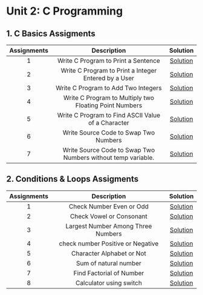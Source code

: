 # Unit 2: C Programming

## 1. C Basics Assigments 

| Assignments |                                                Description                                              				  |                Solution      |                                                                                                                                                                               									  
|:---:|:---------------------------------------------------------------------------------------------------------------------:|:-----------------------------------------------------------------------------------------------------------------------------------------------------------------------------------------------------------------------------------------------------------------------:|
| 1 |  Write C Program to Print a Sentence                          |               [Solution](https://github.com/Abdelrhman97Shaban/Mastering_Embedded_System/blob/main/First_Term/Unit_2_C_Programming/1_C_Basics_Assignments/EX1_C_Program_To_Print_Sentence.c)       | 
| 2 |  Write C Program to Print a Integer Entered by a User	        |               [Solution](https://github.com/Abdelrhman97Shaban/Mastering_Embedded_System/blob/main/First_Term/Unit_2_C_Programming/1_C_Basics_Assignments/EX2_C_Program_To_Print_a_Integer_Entered_by_a_User.c)       | 
| 3 |  Write C Program to Add Two Integers                          |                [Solution](https://github.com/Abdelrhman97Shaban/Mastering_Embedded_System/blob/main/First_Term/Unit_2_C_Programming/1_C_Basics_Assignments/EX3_C_Program_to_Add_Two_Integers.c)      | 
| 4 |  Write C Program to Multiply two Floating Point Numbers       |                [Solution](https://github.com/Abdelrhman97Shaban/Mastering_Embedded_System/blob/main/First_Term/Unit_2_C_Programming/1_C_Basics_Assignments/EX4_C_Program_to_Multiply_Two_Floating_Point_Numbers.c)      | 
| 5 |  Write C Program to Find ASCII Value of a Character           |                [Solution](https://github.com/Abdelrhman97Shaban/Mastering_Embedded_System/blob/main/First_Term/Unit_2_C_Programming/1_C_Basics_Assignments/EX5_C_Program_to_Find_ASCII_Value_of_a_Character.c)      | 
| 6 |  Write Source Code to Swap Two Numbers              	        |                [Solution](https://github.com/Abdelrhman97Shaban/Mastering_Embedded_System/blob/main/First_Term/Unit_2_C_Programming/1_C_Basics_Assignments/EX6_C_Program_to_Swap_Two_Numbers.c)      | 
| 7 |  Write Source Code to Swap Two Numbers without temp variable. |                [Solution](https://github.com/Abdelrhman97Shaban/Mastering_Embedded_System/blob/main/First_Term/Unit_2_C_Programming/1_C_Basics_Assignments/EX7_C_Program_To_Swap_Two_Numbers_Without_Temp_Variable.c)      | 


## 2. Conditions & Loops Assigments

| Assignments |                                                Description                                              				  |                Solution      |                                                                                                                                                                               									  
|:---:|:---------------------------------------------------------------------------------------------------------------------:|:-----------------------------------------------------------------------------------------------------------------------------------------------------------------------------------------------------------------------------------------------------------------------:|
| 1 |  Check Number Even or Odd              |               [Solution](https://github.com/Abdelrhman97Shaban/Mastering_Embedded_System/blob/main/First_Term/Unit_2_C_Programming/2_Conditions_Loops_Assignments/EX_1.c)      | 
| 2 |  Check Vowel or Consonant 	         |               [Solution](https://github.com/Abdelrhman97Shaban/Mastering_Embedded_System/blob/main/First_Term/Unit_2_C_Programming/2_Conditions_Loops_Assignments/EX_2.c)      | 
| 3 |  Largest Number Among Three Numbers    |               [Solution](https://github.com/Abdelrhman97Shaban/Mastering_Embedded_System/blob/main/First_Term/Unit_2_C_Programming/2_Conditions_Loops_Assignments/EX_3.c)      | 
| 4 |  check number Positive or Negative     |               [Solution](https://github.com/Abdelrhman97Shaban/Mastering_Embedded_System/blob/main/First_Term/Unit_2_C_Programming/2_Conditions_Loops_Assignments/EX_4.c)      | 
| 5 |  Character Alphabet or Not             |               [Solution](https://github.com/Abdelrhman97Shaban/Mastering_Embedded_System/blob/main/First_Term/Unit_2_C_Programming/2_Conditions_Loops_Assignments/EX_5.c)      | 
| 6 |  Sum of natural number              	 |               [Solution](https://github.com/Abdelrhman97Shaban/Mastering_Embedded_System/blob/main/First_Term/Unit_2_C_Programming/2_Conditions_Loops_Assignments/EX_6.c)      | 
| 7 |  Find Factorial of Number				 |               [Solution](https://github.com/Abdelrhman97Shaban/Mastering_Embedded_System/blob/main/First_Term/Unit_2_C_Programming/2_Conditions_Loops_Assignments/EX_7.c)      | 
| 8 |  Calculator using switch  			 |               [Solution](https://github.com/Abdelrhman97Shaban/Mastering_Embedded_System/blob/main/First_Term/Unit_2_C_Programming/2_Conditions_Loops_Assignments/EX_7.c)      | 
